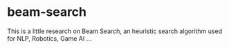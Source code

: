 # beam-search
This is a little research on Beam Search, an heuristic search algorithm used for NLP, Robotics, Game AI ...
